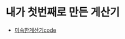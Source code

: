 #  내가 첫번째로 만든 게산기 
- [미숙한계산기code](https://github.com/guozhe0517/gyesangi/blob/master/app/src/main/java/com/guozhe/android/gyesangi/MainActivity.java)
